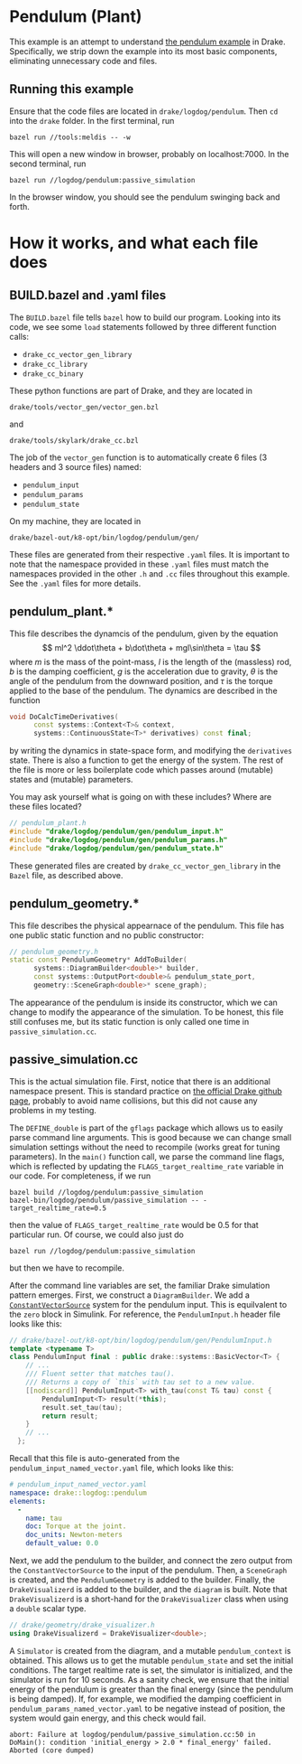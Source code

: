 # Pendulum (Plant)
This example is an attempt to understand [the pendulum example](https://github.com/RobotLocomotion/drake/tree/master/examples/pendulum) in Drake. Specifically, we strip down the example into its most basic components, eliminating unnecessary code and files.

## Running this example
Ensure that the code files are located in `drake/logdog/pendulum`. Then `cd` into the `drake` folder. In the first terminal, run
```
bazel run //tools:meldis -- -w
```
This will open a new window in browser, probably on localhost:7000. In the second terminal, run
```
bazel run //logdog/pendulum:passive_simulation
```
In the browser window, you should see the pendulum swinging back and forth.

# How it works, and what each file does

## BUILD.bazel and .yaml files
The `BUILD.bazel` file tells `bazel` how to build our program. Looking into its code, we see some `load` statements followed by three different function calls:
* `drake_cc_vector_gen_library` 
* `drake_cc_library`
* `drake_cc_binary` 

These python functions are part of Drake, and they are located in 
```
drake/tools/vector_gen/vector_gen.bzl
```
and 
```
drake/tools/skylark/drake_cc.bzl
```
The job of the `vector_gen` function is to automatically create 6 files (3 headers and 3 source files) named:
* `pendulum_input`
* `pendulum_params`
* `pendulum_state`

On my machine, they are located in 
```
drake/bazel-out/k8-opt/bin/logdog/pendulum/gen/
```
These files are generated from their respective `.yaml` files. It is important to note that the namespace provided in these `.yaml` files must match the namespaces provided in the other `.h` and `.cc` files throughout this example. See the `.yaml` files for more details.

## pendulum_plant.*
This file describes the dynamcis of the pendulum, given by the equation
$$ ml^2 \ddot\theta + b\dot\theta + mgl\sin\theta = \tau $$
where $m$ is the mass of the point-mass, $l$ is the length of the (massless) rod, $b$ is the damping coefficient, $g$ is the acceleration due to gravity, $\theta$ is the angle of the pendulum from the downward position, and $\tau$ is the torque applied to the base of the pendulum. The dynamics are described in the function 
```c++
void DoCalcTimeDerivatives(
      const systems::Context<T>& context,
      systems::ContinuousState<T>* derivatives) const final;
```
by writing the dynamics in state-space form, and modifying the `derivatives` state. There is also a function to get the energy of the system. The rest of the file is more or less boilerplate code which passes around (mutable) states and (mutable) parameters. 

You may ask yourself what is going on with these includes? Where are these files located? 
```c++
// pendulum_plant.h
#include "drake/logdog/pendulum/gen/pendulum_input.h"
#include "drake/logdog/pendulum/gen/pendulum_params.h"
#include "drake/logdog/pendulum/gen/pendulum_state.h"
```
These generated files are created by `drake_cc_vector_gen_library` in the `Bazel` file, as described above.

## pendulum_geometry.*
This file describes the physical appearnace of the pendulum. This file has one public static function and no public constructor:
```c++
// pendulum_geometry.h
static const PendulumGeometry* AddToBuilder(
      systems::DiagramBuilder<double>* builder,
      const systems::OutputPort<double>& pendulum_state_port,
      geometry::SceneGraph<double>* scene_graph);
```
The appearance of the pendulum is inside its constructor, which we can change to modify the appearance of the simulation. To be honest, this file still confuses me, but its static function is only called one time in `passive_simulation.cc`.

## passive_simulation.cc
This is the actual simulation file. First, notice that there is an additional namespace present. This is standard practice on [the official Drake github page](https://github.com/RobotLocomotion/drake/tree/master/examples/pendulum), probably to avoid name collisions, but this did not cause any problems in my testing.

The `DEFINE_double` is part of the `gflags` package which allows us to easily parse command line arguments. This is good because we can change small simulation settings without the need to recompile (works great for tuning parameters). In the `main()` function call, we parse the command line flags, which is reflected by updating the `FLAGS_target_realtime_rate` variable in our code. For completeness, if we run
```
bazel build //logdog/pendulum:passive_simulation
bazel-bin/logdog/pendulum/passive_simulation -- -target_realtime_rate=0.5
```
then the value of `FLAGS_target_realtime_rate` would be 0.5 for that particular run. Of course, we could also just do
```
bazel run //logdog/pendulum:passive_simulation
```
but then we have to recompile. 

After the command line variables are set, the familiar Drake simulation pattern emerges. First, we construct a `DiagramBuilder`. We add a [`ConstantVectorSource`](https://drake.mit.edu/doxygen_cxx/classdrake_1_1systems_1_1_constant_vector_source.html) system for the pendulum input. This is equilvalent to the `zero` block in Simulink. For reference, the `PendulumInput.h` header file looks like this:
```c++
// drake/bazel-out/k8-opt/bin/logdog/pendulum/gen/PendulumInput.h
template <typename T>
class PendulumInput final : public drake::systems::BasicVector<T> {
    // ...
    /// Fluent setter that matches tau().
    /// Returns a copy of `this` with tau set to a new value.
    [[nodiscard]] PendulumInput<T> with_tau(const T& tau) const {
        PendulumInput<T> result(*this);
        result.set_tau(tau);
        return result;
    }
    // ...
  };
```
Recall that this file is auto-generated from the `pendulum_input_named_vector.yaml` file, which looks like this:
```yaml
# pendulum_input_named_vector.yaml
namespace: drake::logdog::pendulum
elements:
  -
    name: tau
    doc: Torque at the joint.
    doc_units: Newton-meters
    default_value: 0.0
```
Next, we add the pendulum to the builder, and connect the zero output from the `ConstantVectorSource` to the input of the pendulum. Then, a `SceneGraph` is created, and the `PendulumGeometry` is added to the builder. Finally, the `DrakeVisualizerd` is added to the builder, and the `diagram` is built. Note that `DrakeVisualizerd` is a short-hand for the `DrakeVisualizer` class when using a `double` scalar type.
```c++
// drake/geometry/drake_visualizer.h
using DrakeVisualizerd = DrakeVisualizer<double>;
```
A `Simulator` is created from the diagram, and a mutable `pendulum_context` is obtained. This allows us to get the mutable `pendulum_state` and set the initial conditions. The target realtime rate is set, the simulator is initialized, and the simulator is run for 10 seconds. As a sanity check, we ensure that the initial energy of the pendulum is greater than the final energy (since the pendulum is being damped). If, for example, we modified the damping coefficient in `pendulum_params_named_vector.yaml` to be negative instead of position, the system would gain energy, and this check would fail.
```
abort: Failure at logdog/pendulum/passive_simulation.cc:50 in DoMain(): condition 'initial_energy > 2.0 * final_energy' failed.
Aborted (core dumped)
```